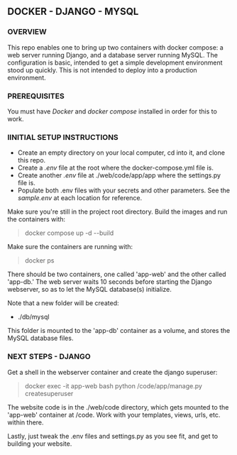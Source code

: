 ## DOCKER - DJANGO - MYSQL

### OVERVIEW

This repo enables one to bring up two containers with docker compose: a web server running Django, and a database server running MySQL. The configuration is basic, intended to get a simple development environment stood up quickly. This is not intended to deploy into a production environment.


### PREREQUISITES

You must have _Docker_ and _docker compose_ installed in order for this to work.


### IINITIAL SETUP INSTRUCTIONS

+ Create an empty directory on your local computer, cd into it, and clone this repo.
+ Create a _.env_ file at the root where the docker-compose.yml file is.
+ Create another _.env_ file at ./web/code/app/app where the settings.py file is.
+ Populate both .env files with your secrets and other parameters. See the _sample.env_ at each location for reference.

Make sure you're still in the project root directory. Build the images and run the containers with:

> docker compose up -d --build

Make sure the containers are running with:

> docker ps

There should be two containers, one called 'app-web' and the other called 'app-db.' The web server waits 10 seconds before starting the Django webserver, so as to let the MySQL database(s) initialize.

Note that a new folder will be created:

+ ./db/mysql

This folder is mounted to the 'app-db' container as a volume, and stores the MySQL database files.


### NEXT STEPS - DJANGO

Get a shell in the webserver container and create the django superuser:

> docker exec -it app-web bash
> python /code/app/manage.py createsuperuser

The website code is in the ./web/code directory, which gets mounted to the 'app-web' container at /code. Work with your templates, views, urls, etc. within there.

Lastly, just tweak the .env files and settings.py as you see fit, and get to building your website.

